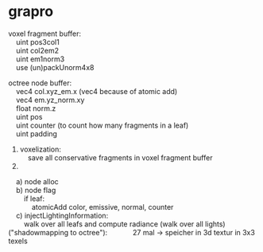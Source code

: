 grapro
======

voxel fragment buffer:  
&nbsp;&nbsp;&nbsp;&nbsp;uint pos3col1  
&nbsp;&nbsp;&nbsp;&nbsp;uint col2em2  
&nbsp;&nbsp;&nbsp;&nbsp;uint em1norm3  
&nbsp;&nbsp;&nbsp;&nbsp;use (un)packUnorm4x8  

octree node buffer:  
&nbsp;&nbsp;&nbsp;&nbsp;vec4 col.xyz_em.x (vec4 because of atomic add)  
&nbsp;&nbsp;&nbsp;&nbsp;vec4 em.yz_norm.xy  
&nbsp;&nbsp;&nbsp;&nbsp;float norm.z  
&nbsp;&nbsp;&nbsp;&nbsp;uint pos  
&nbsp;&nbsp;&nbsp;&nbsp;uint counter (to count how many fragments in a leaf)  
&nbsp;&nbsp;&nbsp;&nbsp;uint padding  
    
1) voxelization:  
&nbsp;&nbsp;&nbsp;&nbsp;save all conservative fragments in voxel fragment buffer  
2)  
&nbsp;&nbsp;&nbsp;&nbsp;a) node alloc  
&nbsp;&nbsp;&nbsp;&nbsp;b) node flag  
&nbsp;&nbsp;&nbsp;&nbsp;&nbsp;&nbsp;&nbsp;&nbsp;if leaf:  
&nbsp;&nbsp;&nbsp;&nbsp;&nbsp;&nbsp;&nbsp;&nbsp;&nbsp;&nbsp;&nbsp;&nbsp;atomicAdd color, emissive, normal, counter  
&nbsp;&nbsp;&nbsp;&nbsp;c) injectLightingInformation:  
&nbsp;&nbsp;&nbsp;&nbsp;&nbsp;&nbsp;&nbsp;&nbsp;walk over all leafs and compute radiance (walk over all lights) ("shadowmapping to octree"):
&nbsp;&nbsp;&nbsp;&nbsp;&nbsp;&nbsp;&nbsp;&nbsp;&nbsp;&nbsp;&nbsp;&nbsp;27 mal -> speicher in 3d textur in 3x3 texels
